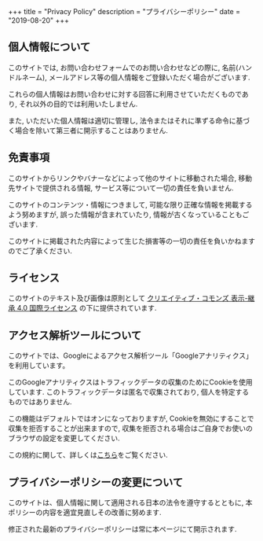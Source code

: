 +++
title = "Privacy Policy"
description = "プライバシーポリシー"
date = "2019-08-20"
+++
## 個人情報について
このサイトでは, お問い合わせフォームでのお問い合わせなどの際に, 名前(ハンドルネーム), メールアドレス等の個人情報をご登録いただく場合がございます. 

これらの個人情報はお問い合わせに対する回答に利用させていただくものであり, それ以外の目的では利用いたしません. 

また, いただいた個人情報は適切に管理し, 法令またはそれに準ずる命令に基づく場合を除いて第三者に開示することはありません. 

## 免責事項

このサイトからリンクやバナーなどによって他のサイトに移動された場合, 移動先サイトで提供される情報, サービス等について一切の責任を負いません. 

このサイトのコンテンツ・情報につきまして, 可能な限り正確な情報を掲載するよう努めますが, 誤った情報が含まれていたり, 情報が古くなっていることもございます. 

このサイトに掲載された内容によって生じた損害等の一切の責任を負いかねますのでご了承ください. 

## ライセンス

このサイトのテキスト及び画像は原則として [クリエイティブ・コモンズ 表示-継承 4.0 国際ライセンス](https://creativecommons.org/licenses/by-sa/4.0/deed.en) の下に提供されています.

## アクセス解析ツールについて

このサイトでは、Googleによるアクセス解析ツール「Googleアナリティクス」を利用しています。

このGoogleアナリティクスはトラフィックデータの収集のためにCookieを使用しています. このトラフィックデータは匿名で収集されており, 個人を特定するものではありません. 

この機能はデフォルトではオンになっておりますが, Cookieを無効にすることで収集を拒否することが出来ますので, 収集を拒否される場合はご自身でお使いのブラウザの設定を変更してください. 

この規約に関して、詳しくは[こちら](https://marketingplatform.google.com/about/analytics/terms/jp/)をご覧ください.


## プライバシーポリシーの変更について

このサイトは、個人情報に関して適用される日本の法令を遵守するとともに, 本ポリシーの内容を適宜見直しその改善に努めます. 

修正された最新のプライバシーポリシーは常に本ページにて開示されます. 